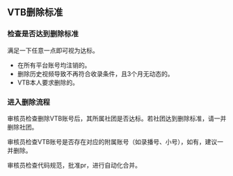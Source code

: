 ## VTB删除标准


### 检查是否达到删除标准

满足一下任意一点即可视为达标。

- 在所有平台账号均注销的。
- 删除历史视频导致不再符合收录条件，且3个月无动态的。
- VTB本人要求删除的。


### 进入删除流程

审核员检查删除VTB账号后，其所属社团是否达标。若社团达到删除标准，请一并删除社团。

审核员检查VTB账号是否存在对应的附属账号（如录播号、小号），如有，建议一并删除。

审核员检查代码规范，批准pr，进行自动化合并。
